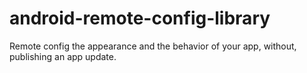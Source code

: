 # android-remote-config-library
Remote config the appearance and the behavior of your app, without, publishing an app update.

